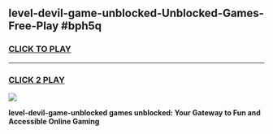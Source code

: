 
## level-devil-game-unblocked-Unblocked-Games-Free-Play #bph5q
<h3>
<a href="https://us.freeplayer.one?title=level-devil-game-unblocked&ref=9M">CLICK TO PLAY</a></h3>
<hr>

<h3>
<a href="https://us.freeplayer.one?title=level-devil-game-unblocked&ref=9M">CLICK 2 PLAY</a>
  
</h3>

<a href="https://us.freeplayer.one?title=level-devil-game-unblocked&ref=9M"><img src="https://clearcache.store/games.png"></a>


**level-devil-game-unblocked games unblocked: Your Gateway to Fun and Accessible Online Gaming**
